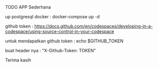 TODO APP Sederhana

up postgresql docker :
docker-compose up -d

github token :
https://docs.github.com/en/codespaces/developing-in-a-codespace/using-source-control-in-your-codespace


untuk mendapatkan github token :
echo $GITHUB_TOKEN

buat header nya : "X-Github-Token: TOKEN"

Terima kasih

